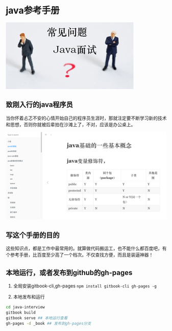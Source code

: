 # java参考手册

![java面试](images/interview.gif)
## 致刚入行的java程序员
当你怀着忐忑不安的心情开始自己的程序员生涯时，那就注定要不断学习新的技术和思想，否则你就被后辈拍在沙滩上了，不对，应该是办公桌上。

![书籍截图](images/book.png)

## 写这个手册的目的
这些知识点，都是工作中最常用的。就算做代码搬运工，也不能什么都百度吧，有个参考手册，比百度至少高了一个档次。不仅查找方便，而且是装逼神器！

## 本地运行，或者发布到github的gh-pages
1. 全局安装gitbook-cli,gh-pages
`npm install gitbook-cli gh-pages -g`

2. 本地发布和运行
```bash
cd java-interview
gitbook build
gitbook serve ## 本地运行查看
gh-pages -d _book ## 发布到gh-pages分支
```